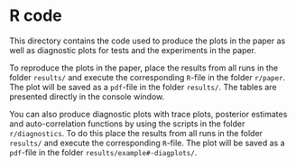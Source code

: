 # R code

This directory contains the code used to produce the plots in the paper as well as diagnostic plots for tests and the experiments in the paper.

To reproduce the plots in the paper, place the results from all runs in the folder `results/` and execute the corresponding `R`-file in the folder `r/paper`. The plot will be saved as a `pdf`-file in the folder `results/`. The tables are presented directly in the console window.

You can also produce diagnostic plots with trace plots, posterior estimates and auto-correlation functions by using the scripts in the folder `r/diagnostics`. To do this place the results from all runs in the folder `results/` and execute the corresponding `R`-file. The plot will be saved as a `pdf`-file in the folder `results/example#-diagplots/`.